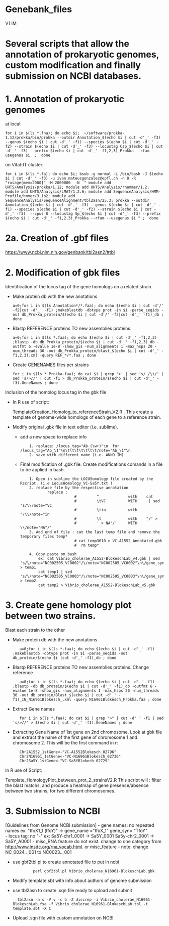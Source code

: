 # Genebank_files
V1
IM

# Several scripts that allow the annotation of prokaryotic genomes, custom modification and finally submission on NCBI databases.

# 1. Annotation of prokaryotic genomes
at local:

    for i in $(ls *.fna); do echo $i;  ~/software/prokka-1.12/prokka/bin/prokka --outdir Annotation_$(echo $i | cut -d'_' -f3) --genus $(echo $i | cut -d'_' -f1) --species $(echo $i | cut -d'_' -f2) --strain $(echo $i | cut -d'_' -f3) --locustag Csp_$(echo $i | cut -d'_' -f3) --prefix $(echo $i | cut -d'_' -f1,2,3)_Prokka --rfam --usegenus $i  ;  done

on Vital-IT cluster:

    for i in $(ls *.fa); do echo $i; bsub -q normal -L /bin/bash -J $(echo $i | cut -d'_' -f3) -u ivan.mateusgonzalez@epfl.ch -n 8 -R "rusage[mem=2000]" -M 2000000  -N  " module add UHTS/Analysis/prokka/1.12; module add UHTS/Analysis/rnammer/1.2;  module add UHTS/Analysis/LMAT/1.2.6; module add SequenceAnalysis/HMM-Profile/hmmer/3.1b2; module add SequenceAnalysis/SequenceAlignment/tbl2asn/25.3; prokka --outdir Annotation_$(echo $i | cut -d'_' -f3) --genus $(echo $i | cut -d'_' -f1) --species $(echo $i | cut -d'_' -f2) --strain $(echo $i | cut -d'_' -f3)  --cpus 8 --locustag Sp_$(echo $i | cut -d'_' -f3) --prefix $(echo $i | cut -d'_' -f1,2,3)_Prokka --rfam --usegenus $i " ;  done

# 2a. Creation of .gbf files

https://www.ncbi.nlm.nih.gov/genbank/tbl2asn2/#tbl


# 2. Modification of gbk files

Identification of the locus tag of the gene homologs on a related strain.

 - Make protein db with the new anotations
     
       a=0;for i in $(ls Annotation*/*.faa); do echo $(echo $i | cut -d'/' -f2|cut -d'_' -f1) ;makeblastdb -dbtype prot -in $i -parse_seqids -out db_Prokka_protein/$(echo $i | cut -d'/' -f2|cut -d'_' -f1)_db ; done
      
 - Blastp REFERENCE proteins TO new assemblies proteins.
     
       a=0;for i in $(ls *.faa); do echo $(echo $i | cut -d'_' -f1,2,3) ;blastp -db db_Prokka_protein/$(echo $i | cut -d'_' -f1,2,3)_db -outfmt 6 -evalue 1e-8 -show_gis -num_alignments 1 -max_hsps 20 -num_threads 30 -out db_Prokka_protein/blast_$(echo $i | cut -d'_' -f1,2,3).xml -query REF_*/*.faa ; done

 - Create GENENAMES files per strains

       for i in $(ls *_Prokka.faa); do cat $i | grep '>' | sed 's/ /\t/' | sed 's/>//' | cut -f1 > db_Prokka_protein/$(echo $i | cut -d'_' -f3).GeneNames ; done


Inclusion of the homolog locus tag in the gbk file

 - In R use of script: 
      
     TemplateCreation_Homolog_to_referenceStrain_V2.R . This create a template of genome-wide homologs of each gene to a reference strain.
      
 - Modify original .gbk file in text editor (i.e. sublime). 
      
      - add a new space to replace info
                
                1. replace: /locus_tag="Ab_(\w+)"\n  for /locus_tag="Ab_\1"\n\t\t\t\t\t\t\t/note="Ab_\1"\n
                2. save with different name (i.e. ANNO IM)
                  
      - Final modification of .gbk file. Create modifications comands in a file to be applied in bash.
           
                1. Open in sublime the LOCUSomology file created by the Rscript. (i.e LocusHomology_VC-Sa5Y.txt )
                2. replace file by the respective annotation
                        replace :  
                                    #         ^             with    cat 
                                    #         \tVC          WITH     | sed 's/\\/note="VC
                                    #         \tin          with    "/\\/note="in
                                    #         \t            with    "/' > 
                                    #         ' > NA"/'     WITH    \\/note="NA"/'
                3. Add end of file : cat the last temp file and remove the temporary files temp*  
                                    # cat temp3610 > VC-A1552_Annotated.gbk 
                                    #  rm temp*

                4. Copy paste on bash
                    ex: cat Vibrio_cholerae_A1552-BlokeschLab_v4.gbk | sed 's/\/note="NC002505_VC0002"/\/note="NC002505_VC0002"\n\/gene_syn="mioC"/' > temp1
                    cat temp1 | sed 's/\/note="NC002505_VC0003"/\/note="NC002505_VC0003"\n\/gene_syn="trmE_mnmE"/' > temp2
                    cat temp2 > Vibrio_cholerae_A1552-BlokeschLab_v5.gbk


# 3. Create gene homology plot between two strains.

Blast each strain to the other

   - Make protein db with the new anotations
     
            a=0;for i in $(ls *.faa); do echo $(echo $i | cut -d'_' -f1) ;makeblastdb -dbtype prot -in $i -parse_seqids -out db_protein/$(echo $i |cut -d'_' -f1)_db ; done

   - Blastp REFERENCE proteins TO new assemblies proteins. Change reference

            a=0;for i in $(ls *.faa); do echo $(echo $i | cut -d'_' -f1) ;blastp -db db_protein/$(echo $i | cut -d'_' -f1)_db -outfmt 6 -evalue 1e-8 -show_gis -num_alignments 1 -max_hsps 20 -num_threads 30 -out db_protein/Blast_$(echo $i | cut -d'_' -f1)_IN_N16961Blokesch_.xml -query N16961Blokesch_Prokka.faa ; done

   - Extract Gene names 

            for i in $(ls *.faa); do cat $i | grep ">" | cut -d' ' -f1 | sed 's/>//' > $(echo $i | cut -d'_' -f1).GeneNames ; done
           
   - Extracting Gene Name of 1st gene on 2nd chromosome. Look at gbk file and extract the name of the first gene of chromosome 1 and chromosome 2. 
    This will be the first command in r:
    
            Chr2A1552_1stGene<-"VC-A1552Blokesch_02796"
            Chr2N16961_1stGene<-"VC-N16961Blokesch_02736"
            Chr2Sa5Y_1stGene<-"VC-Sa5YBlokech_02729"

In R use of Script:
        
  Template_HomologyPlot_between_prot_2_strainsV2.R This script will : filter the blast matchs, and produce a heatmap of gene presence/absence between two strains, for two different chromosomes.
    


# 3. Submission to NCBI 

[Guidelines from Genome NCBI submission]
    - gene names: no repeated names ex: "tfoX1_1 (tfoY)"  ->  gene_name ="tfoX_1" gene_syn= "TfoY"  
    - locus tag: no "-"  ex: Sa5Y-chr1_0001 -> Sa5Y_0001      Sa5y-chr2_0001 -> Sa5Y_A0001
    - misc_RNA feature do not exist. change to one category from http://www.insdc.org/rna_vocab.html. or misc_feature
    - note: change NC_0024.._001 to NC0023.._001

-  use gbf2tbl.pl to create annotated file to put in ncbi 
                
                perl gbf2tbl.pl Vibrio_cholerae_N16961-BlokeschLab.gbk

- Modify template.sbt with info about authors of genome submission

- use tbl2asn to create .sqn file ready to upload and submit

        tbl2asn -a s -V v -c b -Z discrep -i Vibrio_cholerae_N16961-BlokeschLab.fsa -f Vibrio_cholerae_N16961-BlokeschLab.tbl -t template.sbt -X C

- Upload .sqn file with custom annotation on NCBI 
           
    



